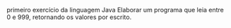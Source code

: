 primeiro exercício da linguagem Java
Elaborar um programa que leia entre 0 e 999, retornando os valores por escrito.
